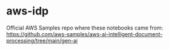 # aws-idp
Official AWS Samples repo where these notebooks came from: https://github.com/aws-samples/aws-ai-intelligent-document-processing/tree/main/gen-ai
